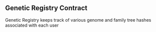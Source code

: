 ## Genetic Registry Contract 
Genetic Registry keeps track of various genome and family tree hashes associated with each user

